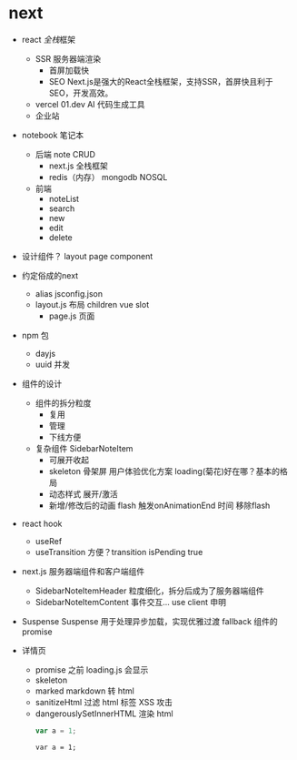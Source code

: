 # next 
- react *全栈*框架
  - SSR 服务器端渲染
    - 首屏加载快
    - SEO 
    Next.js是强大的React全栈框架，支持SSR，首屏快且利于SEO，开发高效。
  - vercel 
  01.dev AI 代码生成工具
  - 企业站

- notebook 笔记本
  - 后端 note CRUD 
    - next.js 全栈框架
    - redis（内存） mongodb NOSQL 
  - 前端
    - noteList
    - search
    - new
    - edit
    - delete

- 设计组件？
  layout
  page 
    component

- 约定俗成的next
  - alias jsconfig.json
  - layout.js 布局
    children  vue slot 
    - page.js 页面
  
- npm 包
  - dayjs
  - uuid 并发

- 组件的设计
  - 组件的拆分粒度
    - 复用
    - 管理
    - 下线方便
  - 复杂组件
    SidebarNoteItem
    - 可展开收起
    - skeleton 骨架屏
      用户体验优化方案
      loading(菊花)好在哪？基本的格局
    - 动态样式 展开/激活
    - 新增/修改后的动画  flash 
      触发onAnimationEnd 时间 移除flash

- react hook
  - useRef
  - useTransition 方便？transition  isPending true  

- next.js 服务器端组件和客户端组件
  - SidebarNoteItemHeader 粒度细化，拆分后成为了服务器端组件
  - SidebarNoteItemContent 事件交互... use client 申明

- Suspense
  Suspense 用于处理异步加载，实现优雅过渡
  fallback 
  组件的 promise 

- 详情页
  - promise 之前 loading.js 会显示 
  - skeleton
  - marked markdown 转 html
  - sanitizeHtml 过滤 html 标签 XSS 攻击
  - dangerouslySetInnerHTML 渲染 html
    ```js
    var a = 1;
    ```
    <pre><code class="language-js">var a = 1;
    </code></pre>
